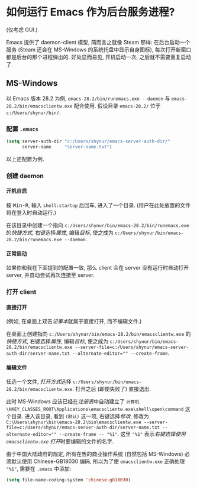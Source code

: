# 如何运行 Emacs 作为后台服务进程?

(仅考虑 GUI.)

Emacs 提供了 daemon-client 模型, 简而言之就像 Steam 那样: 在后台启动一个服务 (Steam 还会在 MS-Windows 的系统托盘中显示自身图标), 每次打开新窗口都是后台的那个进程弹出的.
好处显而易见, 开机启动一次, 之后就不需要重复启动了.

## MS-Windows

以 Emacs 版本 28.2 为例, `emacs-28.2/bin/runemacs.exe --daemon` 与 `emacs-28.2/bin/emacsclientw.exe` 配合使用.
假设目录 `emacs-28.2/` 位于 `c:/Users/shynur/bin/`.

### 配置 `.emacs`

```lisp
(setq server-auth-dir "c:/Users/shynur/emacs-server-auth-dir/"
      server-name     "server-name.txt")
```

以上述配置为例.

### 创建 daemon

#### 开机自启

按 <kbd>Win-R</kbd>, 输入 `shell:startup` 后回车, 进入了一个目录.
(用户在此处放置的文件将在登入时自动运行.)

在该目录中创建一个指向 `c:/Users/shynur/bin/emacs-28.2/bin/runemacs.exe` 的*快捷方式*, 右键选择*属性*, 编辑*目标*, 使之成为 `c:/Users/shynur/bin/emacs-28.2/bin/runemacs.exe --daemon`.

#### 正常启动

如果你和我在下面提到的配置一致, 那么 client 会在 server 没有运行时自动打开 server, 并自动尝试再次连接至 server.

### 打开 client

#### 直接打开

(例如, 在桌面上双击*记事本*就属于直接打开, 而不编辑文件.)

在桌面上创建指向 `c:/Users/shynur/bin/emacs-28.2/bin/emacsclientw.exe` 的*快捷方式*, 右键选择*属性*, 编辑*目标*, 使之成为 `c:/Users/shynur/bin/emacs-28.2/bin/emacsclientw.exe --server-file=c:/Users/shynur/emacs-server-auth-dir/server-name.txt --alternate-editor="" --create-frame`.

#### 编辑文件

任选一个文件, *打开方式*选择 `c:/Users/shynur/bin/emacs-28.2/bin/emacsclientw.exe`.
打开之后 (即使失败了) 直接退出.

此时 MS-Windows 应该已经在*注册表*中自动建立了 `计算机\HKEY_CLASSES_ROOT\Applications\emacsclientw.exe\shell\open\command` 这个目录.
进入该目录, 看到 `(默认)` 这一项, 右键选择*修改*, 修改为 `C:\Users\shynur\bin\emacs-28.2\bin\emacsclientw.exe --server-file=c:/Users/shynur/emacs-server-auth-dir/server-name.txt --alternate-editor="" --create-frame -- "%1"`.
这里 `"%1"` 表示*右键选择使用 `emacsclientw.exe` 打开*时要编辑的文件的名字.

由于中国大陆政府的规定, 所有在售的商业操作系统 (自然包括 MS-Windows) 必须默认使用 Chinese-GB18030 编码, 所以为了使 `emacsclientw.exe` 正确处理 `"%1"`, 需要在 `.emacs` 中添加:

```lisp
(setq file-name-coding-system 'chinese-gb18030)
```

<!-- Local Variables: -->
<!-- coding: utf-8-unix -->
<!-- End: -->

